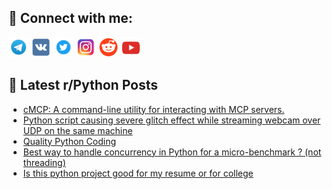 ## 🔎 Connect with me:
[<img src="https://github.com/bullbesh/bullbesh/blob/main/images/Telegram.png" width="32" height="32" />](https://t.me/bullbesh)
[<img src="https://github.com/bullbesh/bullbesh/blob/main/images/VK.png" width="32" height="32" />](https://vk.com/bullbesh)
[<img src="https://github.com/bullbesh/bullbesh/blob/main/images/Twitter.png" width="32" height="32" />](https://twitter.com/bullbesh1)
[<img src="https://github.com/bullbesh/bullbesh/blob/main/images/Instagram.png" width="32" height="32" />](https://www.instagram.com/bullbesh)
[<img src="https://github.com/bullbesh/bullbesh/blob/main/images/Reddit.png" width="32" height="32" />](https://www.reddit.com/user/bullbesh)
[<img src="https://github.com/bullbesh/bullbesh/blob/main/images/YouTube.png" width="32" height="32" />](https://www.youtube.com/channel/UCtfjRs6uzgq5mfm8S06WTcg)

## 📕 Latest r/Python Posts
<!-- BLOG-POST-LIST:START -->
- [cMCP: A command-line utility for interacting with MCP servers.](https://www.reddit.com/r/Python/comments/1jhu9hg/cmcp_a_commandline_utility_for_interacting_with/)
- [Python script causing severe glitch effect while streaming webcam over UDP on the same machine](https://www.reddit.com/r/Python/comments/1jht5xf/python_script_causing_severe_glitch_effect_while/)
- [Quality Python Coding](https://www.reddit.com/r/Python/comments/1jhq18b/quality_python_coding/)
- [Best way to handle concurrency in Python for a micro-benchmark ? &lpar;not threading&rpar;](https://www.reddit.com/r/Python/comments/1jhn4fo/best_way_to_handle_concurrency_in_python_for_a/)
- [Is this python project good for my resume or for college](https://www.reddit.com/r/Python/comments/1jhmk75/is_this_python_project_good_for_my_resume_or_for/)
<!-- BLOG-POST-LIST:END -->
